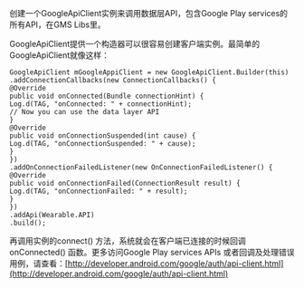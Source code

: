 创建一个GoogleApiClient实例来调用数据层API，包含Google Play services的所有API，在GMS Libs里。


GoogleApiClient提供一个构造器可以很容易创建客户端实例。最简单的GoogleApiClient就像这样：


    GoogleApiClient mGoogleAppiClient = new GoogleApiClient.Builder(this)
    .addConnectionCallbacks(new ConnectionCallbacks() {
    @Override
    public void onConnected(Bundle connectionHint) {
    Log.d(TAG, "onConnected: " + connectionHint);
    // Now you can use the data layer API
    }
    @Override
    public void onConnectionSuspended(int cause) {
    Log.d(TAG, "onConnectionSuspended: " + cause);
    }
    })
    .addOnConnectionFailedListener(new OnConnectionFailedListener() {
    @Override
    public void onConnectionFailed(ConnectionResult result) {
    Log.d(TAG, "onConnectionFailed: " + result);
    }
    })
    .addApi(Wearable.API)
    .build();



再调用实例的connect() 方法，系统就会在客户端已连接的时候回调onConnected() 函数。更多访问Google Play services APIs 或者回调及处理错误用例，请查看：[http://developer.android.com/google/auth/api-client.html](http://developer.android.com/google/auth/api-client.html)